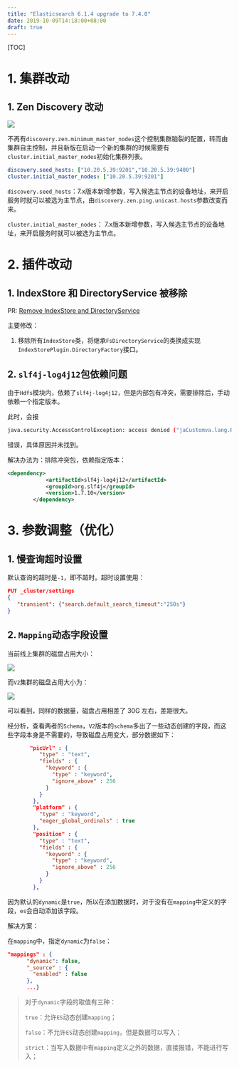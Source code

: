 ```yaml
---
title: "Elasticsearch 6.1.4 upgrade to 7.4.0"
date: 2019-10-09T14:18:00+08:00
draft: true
---
```


[TOC]

# 1. 集群改动

## 1. Zen Discovery 改动

![](http://img.honlyc.com/20191009155635.png)

不再有``discovery.zen.minimum_master_nodes``这个控制集群脑裂的配置，转而由集群自主控制，并且新版在启动一个新的集群的时候需要有``cluster.initial_master_nodes``初始化集群列表。

```yml
discovery.seed_hosts: ["10.20.5.39:9201","10.20.5.39:9400"]
cluster.initial_master_nodes: ["10.20.5.39:9201"]
```

``discovery.seed_hosts``：7.x版本新增参数，写入候选主节点的设备地址，来开启服务时就可以被选为主节点，由``discovery.zen.ping.unicast.hosts``参数改变而来。

``cluster.initial_master_nodes``： 7.x版本新增参数，写入候选主节点的设备地址，来开启服务时就可以被选为主节点。


# 2. 插件改动

## 1. IndexStore 和 DirectoryService 被移除

PR: [Remove IndexStore and DirectoryService](https://github.com/elastic/elasticsearch/pull/42446)

主要修改：

1. 移除所有``IndexStore``类，将继承``FsDirectoryService``的类换成实现``IndexStorePlugin.DirectoryFactory``接口。

## 2. ``slf4j-log4j12``包依赖问题

由于``Hdfs``模块内，依赖了``slf4j-log4j12``，但是内部包有冲突，需要排除后，手动依赖一个指定版本。

此时，会报

```bash
java.security.AccessControlException: access denied ("jaCustomva.lang.RuntimePermission" "createSecurityManager")
```

错误，具体原因并未找到。

解决办法为：排除冲突包，依赖指定版本：

```xml
<dependency>
			<artifactId>slf4j-log4j12</artifactId>
			<groupId>org.slf4j</groupId>
			<version>1.7.10</version>
		</dependency>
```

# 3. 参数调整（优化）

## 1. 慢查询超时设置

默认查询的超时是``-1``，即不超时。超时设置使用：

```json
PUT _cluster/settings
{
   "transient": {"search.default_search_timeout":"250s"}
}
```

## 2. ``Mapping``动态字段设置

当前线上集群的磁盘占用大小：

![](http://img.honlyc.com/20191113143106.png)

而``V2``集群的磁盘占用大小为：

![](http://img.honlyc.com/20191113143202.png)

可以看到，同样的数据量，磁盘占用相差了 30G 左右，差距很大。

经分析，查看两者的``Schema``，``V2``版本的``schema``多出了一些动态创建的字段，而这些字段本身是不需要的，导致磁盘占用变大，部分数据如下：

```json
       "picUrl" : {
          "type" : "text",
          "fields" : {
            "keyword" : {
              "type" : "keyword",
              "ignore_above" : 256
            }
          }
        },
        "platform" : {
          "type" : "keyword",
          "eager_global_ordinals" : true
        },
        "position" : {
          "type" : "text",
          "fields" : {
            "keyword" : {
              "type" : "keyword",
              "ignore_above" : 256
            }
          }
        },
```

因为默认的``dynamic``是``true``，所以在添加数据时，对于没有在``mapping``中定义的字段，``es``会自动添加该字段。

解决方案：

在``mapping``中，指定``dynamic``为``false``：

```json
"mappings" : {
      "dynamic": false, 
      "_source" : {
        "enabled" : false
      },
      ...}	
```

> 对于``dynamic``字段的取值有三种：
>
> ``true``：允许``ES``动态创建``mapping``；
>
> ``false``：不允许``ES``动态创建``mapping``，但是数据可以写入；
>
> ``strict``：当写入数据中有``mapping``定义之外的数据，直接报错，不能进行写入；

